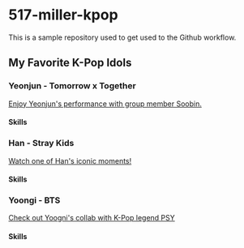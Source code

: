 # 517-miller-kpop

This is a sample repository used to get used to the Github workflow.

## My Favorite K-Pop Idols

### Yeonjun - Tomorrow x Together
[Enjoy Yeonjun's performance with group member Soobin.](https://youtu.be/J3QkdvK4ySg?si=UGIbCMvtGvymwaSi)

#### Skills

### Han - Stray Kids
[Watch one of Han's iconic moments!](https://youtu.be/Pjst6eJKmJ4?si=zSHoK2WvpbZIPy7l)

#### Skills 

### Yoongi - BTS 
[Check out Yoogni's collab with K-Pop legend PSY](https://youtu.be/8dJyRm2jJ-U?si=xi-SInDOs4Cw3Uh6)

#### Skills